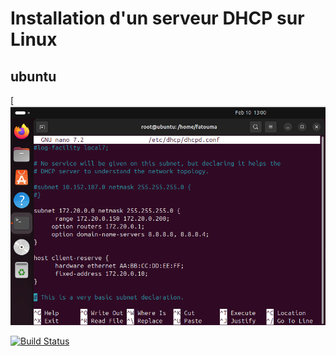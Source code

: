 # Installation d'un serveur DHCP sur Linux
## ubuntu

[![N|DHCP-lunix](https://github.com/fcisse-c/DHCH-Linux/blob/main/DHCP-lunix.png)

[![Build Status](https://travis-ci.org/joemccann/dillinger.svg?branch=master)](https://travis-ci.org/joemccann/dillinger)
